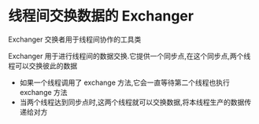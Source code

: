 # 线程间交换数据的 Exchanger

Exchanger 交换者用于线程间协作的工具类

Exchanger 用于进行线程间的数据交换.它提供一个同步点,在这个同步点,两个线程可以交换彼此的数据

- 如果一个线程调用了 exchange 方法,它会一直等待第二个线程也执行 exchange 方法
- 当两个线程达到同步点时,这两个线程就可以交换数据,将本线程生产的数据传递给对方